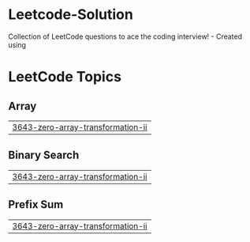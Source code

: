 # Leetcode-Solution
Collection of LeetCode questions to ace the coding interview! - Created using 

<!---LeetCode Topics Start-->
# LeetCode Topics
## Array
|  |
| ------- |
| [3643-zero-array-transformation-ii](https://github.com/sameermd1510/Leetcode-Solution/tree/master/3643-zero-array-transformation-ii) |
## Binary Search
|  |
| ------- |
| [3643-zero-array-transformation-ii](https://github.com/sameermd1510/Leetcode-Solution/tree/master/3643-zero-array-transformation-ii) |
## Prefix Sum
|  |
| ------- |
| [3643-zero-array-transformation-ii](https://github.com/sameermd1510/Leetcode-Solution/tree/master/3643-zero-array-transformation-ii) |
<!---LeetCode Topics End-->
